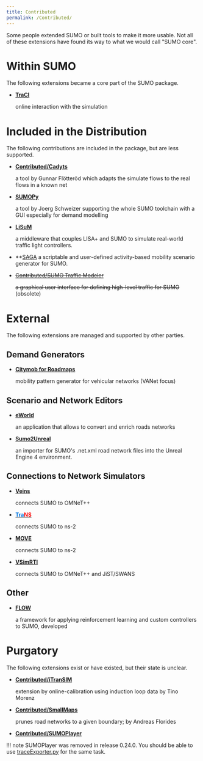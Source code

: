 ```yaml
---
title: Contributed
permalink: /Contributed/
---
```


Some people extended SUMO or built tools to make it more usable. Not all
of these extensions have found its way to what we would call "SUMO
core".

# Within SUMO

The following extensions became a core part of the SUMO package.

- **[TraCI](TraCI.md)**
  
    online interaction with the simulation

# Included in the Distribution

The following contributions are included in the package, but are less
supported.

- **[Contributed/Cadyts](Contributed/Cadyts.md)**

    a tool by Gunnar Flötteröd which adapts the simulate flows to the
    real flows in a known net

- **[SUMOPy](Contributed/SUMOPy.md)**

    a tool by Joerg Schweizer supporting the whole SUMO toolchain with a
    GUI especially for demand modelling

- **[LiSuM](Tools/LiSuM.md)**

    a middleware that couples LISA+ and SUMO to simulate real-world
    traffic light controllers.

- **[SAGA](https://github.com/lcodeca/SUMOActivityGen/blob/master/docs/SUMOActivityGen.md)
    a scriptable and user-defined activity-based mobility scenario generator for SUMO.


- ~~[Contributed/SUMO Traffic
Modeler](Contributed/SUMO_Traffic_Modeler.md)~~

    ~~a graphical user interface for defining high-level traffic for
    SUMO~~ (obsolete)

# External

The following extensions are managed and supported by other parties.

## Demand Generators

- **[Citymob for Roadmaps](http://www.grc.upv.es/Software/c4r.html)**

    mobility pattern generator for vehicular networks (VANet focus)

## Scenario and Network Editors

- **[eWorld](http://eworld.sourceforge.net/)**

    an application that allows to convert and enrich roads networks

- **[Sumo2Unreal](https://github.com/AugmentedDesignLab/Sumo2Unreal)**

    an importer for SUMO's .net.xml road network files into the Unreal
    Engine 4 environment.

## Connections to Network Simulators

- **[Veins](http://www7.informatik.uni-erlangen.de/veins/)**

    connects SUMO to OMNeT++

- **[<font color="#0174DF">Tra</font><font color="#FF0000">NS</font>](http://trans.epfl.ch/)**

    connects SUMO to ns-2

- **[MOVE](http://lens1.csie.ncku.edu.tw/wiki/doku.php?id=%E2%80%A7realistic_mobility_generator_for_vehicular_networks)**

    connects SUMO to ns-2

- **[VSimRTI](http://www.dcaiti.tu-berlin.de/research/simulation/)**

    connects SUMO to OMNeT++ and JiST/SWANS

## Other

- **[FLOW](https://flow-project.github.io/)**

    a framework for applying reinforcement learning and custom
    controllers to SUMO, developed

# Purgatory

The following extensions exist or have existed, but their state is
unclear.

- **[Contributed/iTranSIM](Contributed/iTranSIM.md)**

    extension by online-calibration using induction loop data by Tino
    Morenz

- **[Contributed/SmallMaps](Contributed/SmallMaps.md)**

    prunes road networks to a given boundary; by Andreas Florides

- **[Contributed/SUMOPlayer](Contributed/SUMOPlayer.md)**

!!! note
    SUMOPlayer was removed in release 0.24.0. You should be able to use [traceExporter.py](Tools/TraceExporter.md) for the same task.
